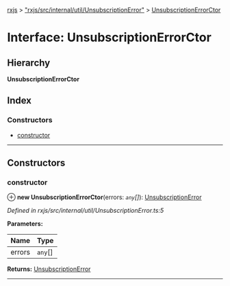 [rxjs](../README.md) > ["rxjs/src/internal/util/UnsubscriptionError"](../modules/_rxjs_src_internal_util_unsubscriptionerror_.md) > [UnsubscriptionErrorCtor](../interfaces/_rxjs_src_internal_util_unsubscriptionerror_.unsubscriptionerrorctor.md)

# Interface: UnsubscriptionErrorCtor

## Hierarchy

**UnsubscriptionErrorCtor**

## Index

### Constructors

* [constructor](_rxjs_src_internal_util_unsubscriptionerror_.unsubscriptionerrorctor.md#constructor)

---

## Constructors

<a id="constructor"></a>

###  constructor

⊕ **new UnsubscriptionErrorCtor**(errors: *`any`[]*): [UnsubscriptionError](_rxjs_src_internal_util_unsubscriptionerror_.unsubscriptionerror.md)

*Defined in rxjs/src/internal/util/UnsubscriptionError.ts:5*

**Parameters:**

| Name | Type |
| ------ | ------ |
| errors | `any`[] |

**Returns:** [UnsubscriptionError](_rxjs_src_internal_util_unsubscriptionerror_.unsubscriptionerror.md)

___

